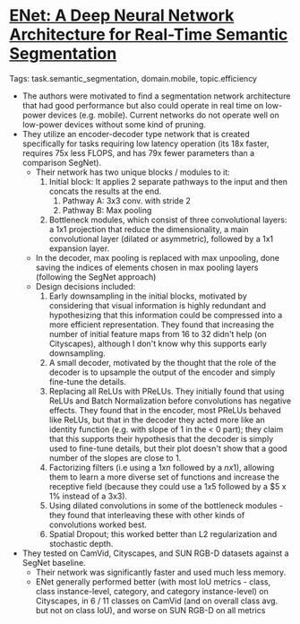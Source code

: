 # [ENet: A Deep Neural Network Architecture for Real-Time Semantic Segmentation](https://arxiv.org/abs/1606.02147) 

Tags: task.semantic_segmentation, domain.mobile, topic.efficiency

- The authors were motivated to find a segmentation network architecture that had good performance but also could operate in real time on low-power devices (e.g. mobile). Current networks do not operate well on low-power devices without some kind of pruning.
- They utilize an encoder-decoder type network that is created specifically for tasks requiring low latency operation (its 18x faster, requires 75x less FLOPS, and has 79x fewer parameters than a comparison SegNet).
    - Their network has two unique blocks / modules to it:
        1. Initial block: It applies 2 separate pathways to the input and then concats the results at the end.
            1. Pathway A: 3x3 conv. with stride 2
            2. Pathway B: Max pooling
        2. Bottleneck modules, which consist of three convolutional layers: a 1x1 projection that reduce the dimensionality, a main convolutional layer (dilated or asymmetric), followed by a 1x1 expansion layer.
    - In the decoder, max pooling is replaced with max unpooling, done saving the indices of elements chosen in max pooling layers (following the SegNet approach)
    - Design decisions included: 
        1. Early downsampling in the initial blocks, motivated by considering that visual information is highly redundant and hypothesizing that this information could be compressed into a more efficient representation. They found that increasing the number of initial feature maps from 16 to 32 didn't help (on Cityscapes), although I don't know why this supports early downsampling.
        2. A small decoder, motivated by the thought that the role of the decoder is to upsample the output of the encoder and simply fine-tune the details.
        3. Replacing all ReLUs with PReLUs. They initially found that using ReLUs and Batch Normalization before convolutions has negative effects. They found that in the encoder, most PReLUs behaved like ReLUs, but that in the decoder they acted more like an identity function (e.g. with slope of 1 in the < 0 part); they claim that this supports their hypothesis that the decoder is simply used to fine-tune details, but their plot doesn't show that a good number of the slopes are close to 1.
        4. Factorizing filters (i.e using a $1 x n$ followed by a $n x 1$), allowing them to learn a more diverse set of functions and increase the receptive field (because they could use a $1 x 5$ followed by a $5 x 1% instead of a 3x3). 
        5. Using dilated convolutions in some of the bottleneck modules - they found that interleaving these with other kinds of convolutions worked best. 
        6. Spatial Dropout; this worked better than L2 regularization and stochastic depth.
- They tested on CamVid, Cityscapes, and SUN RGB-D datasets against a SegNet baseline.
    - Their network was significantly faster and used much less memory.
    - ENet generally performed better (with most IoU metrics - class, class instance-level, category, and category instance-level) on Cityscapes, in 6 / 11 classes on CamVid (and on overall class avg. but not on class IoU), and worse on SUN RGB-D on all metrics
